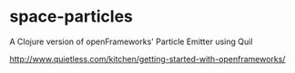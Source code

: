 # space-particles

A Clojure version of openFrameworks' Particle Emitter using Quil

http://www.quietless.com/kitchen/getting-started-with-openframeworks/
